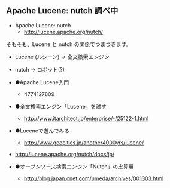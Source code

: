 ## Apache Lucene: nutch 調べ中


* Apache Lucene: nutch
  * http://lucene.apache.org/nutch/


そもそも、Lucene と nutch の関係でつまづきます。

* Lucene (ルシーン) → 全文検索エンジン
* nutch → ロボット(?)



* ●Apache Lucene入門
  * 4774127809



* ●全文検索エンジン「Lucene」を試す
  * http://www.itarchitect.jp/enterprise/-/25122-1.html



* ●Luceneで遊んでみる
  * http://www.geocities.jp/another4000yrs/lucene/



* http://lucene.apache.org/nutch/docs/jp/



* ●オープンソース検索エンジン「Nutch」の皮算用
  * http://blog.japan.cnet.com/umeda/archives/001303.html




